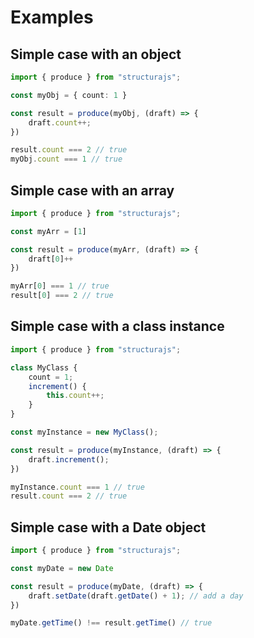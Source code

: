 # Examples


## Simple case with an object

```typescript
import { produce } from "structurajs";

const myObj = { count: 1 }

const result = produce(myObj, (draft) => {
    draft.count++;
})

result.count === 2 // true
myObj.count === 1 // true

```

## Simple case with an array

```typescript
import { produce } from "structurajs";

const myArr = [1]

const result = produce(myArr, (draft) => {
    draft[0]++
})

myArr[0] === 1 // true
result[0] === 2 // true
```

## Simple case with a class instance

```typescript
import { produce } from "structurajs";

class MyClass {
    count = 1;
    increment() {
        this.count++;
    }
}

const myInstance = new MyClass();

const result = produce(myInstance, (draft) => {
    draft.increment();
})

myInstance.count === 1 // true
result.count === 2 // true
```

## Simple case with a Date object

```typescript
import { produce } from "structurajs";

const myDate = new Date

const result = produce(myDate, (draft) => {
    draft.setDate(draft.getDate() + 1); // add a day
})

myDate.getTime() !== result.getTime() // true
```
